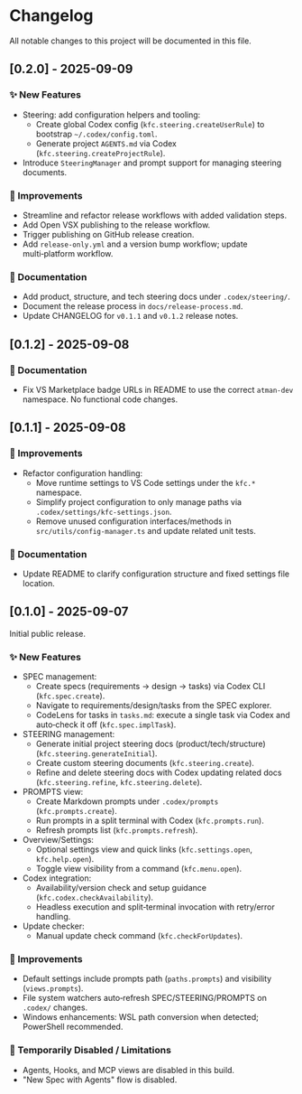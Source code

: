 # Changelog

All notable changes to this project will be documented in this file.

## [0.2.0] - 2025-09-09

### ✨ New Features

- Steering: add configuration helpers and tooling:
  - Create global Codex config (`kfc.steering.createUserRule`) to bootstrap `~/.codex/config.toml`.
  - Generate project `AGENTS.md` via Codex (`kfc.steering.createProjectRule`).
- Introduce `SteeringManager` and prompt support for managing steering documents.

### 🔧 Improvements

- Streamline and refactor release workflows with added validation steps.
- Add Open VSX publishing to the release workflow.
- Trigger publishing on GitHub release creation.
- Add `release-only.yml` and a version bump workflow; update multi‑platform workflow.

### 📝 Documentation

- Add product, structure, and tech steering docs under `.codex/steering/`.
- Document the release process in `docs/release-process.md`.
- Update CHANGELOG for `v0.1.1` and `v0.1.2` release notes.

## [0.1.2] - 2025-09-08

### 📝 Documentation

- Fix VS Marketplace badge URLs in README to use the correct `atman-dev` namespace. No functional code changes.

## [0.1.1] - 2025-09-08

### 🔧 Improvements

- Refactor configuration handling:
  - Move runtime settings to VS Code settings under the `kfc.*` namespace.
  - Simplify project configuration to only manage paths via `.codex/settings/kfc-settings.json`.
  - Remove unused configuration interfaces/methods in `src/utils/config-manager.ts` and update related unit tests.

### 📝 Documentation

- Update README to clarify configuration structure and fixed settings file location.

## [0.1.0] - 2025-09-07

Initial public release.

### ✨ New Features

- SPEC management:
  - Create specs (requirements → design → tasks) via Codex CLI (`kfc.spec.create`).
  - Navigate to requirements/design/tasks from the SPEC explorer.
  - CodeLens for tasks in `tasks.md`: execute a single task via Codex and auto‑check it off (`kfc.spec.implTask`).
- STEERING management:
  - Generate initial project steering docs (product/tech/structure) (`kfc.steering.generateInitial`).
  - Create custom steering documents (`kfc.steering.create`).
  - Refine and delete steering docs with Codex updating related docs (`kfc.steering.refine`, `kfc.steering.delete`).
- PROMPTS view:
  - Create Markdown prompts under `.codex/prompts` (`kfc.prompts.create`).
  - Run prompts in a split terminal with Codex (`kfc.prompts.run`).
  - Refresh prompts list (`kfc.prompts.refresh`).
- Overview/Settings:
  - Optional settings view and quick links (`kfc.settings.open`, `kfc.help.open`).
  - Toggle view visibility from a command (`kfc.menu.open`).
- Codex integration:
  - Availability/version check and setup guidance (`kfc.codex.checkAvailability`).
  - Headless execution and split‑terminal invocation with retry/error handling.
- Update checker:
  - Manual update check command (`kfc.checkForUpdates`).

### 🔧 Improvements

- Default settings include prompts path (`paths.prompts`) and visibility (`views.prompts`).
- File system watchers auto‑refresh SPEC/STEERING/PROMPTS on `.codex/` changes.
- Windows enhancements: WSL path conversion when detected; PowerShell recommended.

### 🚫 Temporarily Disabled / Limitations

- Agents, Hooks, and MCP views are disabled in this build.
- "New Spec with Agents" flow is disabled.
